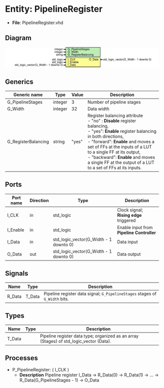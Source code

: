 
# Entity: PipelineRegister 
- **File**: PipelineRegister.vhd

## Diagram
![Diagram](PipelineRegister.svg "Diagram")
## Generics

| Generic name        | Type    | Value | Description                                                                                                                                                                                                                                                                                                                                                      |
| ------------------- | ------- | ----- | ---------------------------------------------------------------------------------------------------------------------------------------------------------------------------------------------------------------------------------------------------------------------------------------------------------------------------------------------------------------- |
| G_PipelineStages    | integer | 3     | Number of pipeline stages                                                                                                                                                                                                                                                                                                                                        |
| G_Width             | integer | 32    | Data width                                                                                                                                                                                                                                                                                                                                                       |
| G_RegisterBalancing | string  | "yes" | Register balancing attribute<br>  - "no" : **Disable** register balancing, <br>  - "yes": **Enable** register balancing in both directions, <br>  - "forward": **Enable** and moves a set of FFs at the inputs of a LUT to a single FF at its output, <br>  - "backward": **Enable** and moves a single FF at the output of a LUT to a set of FFs at its inputs. |

## Ports

| Port name | Direction | Type                                   | Description                               |
| --------- | --------- | -------------------------------------- | ----------------------------------------- |
| I_CLK     | in        | std_logic                              | Clock signal; **Rising edge** triggered   |
| I_Enable  | in        | std_logic                              | Enable input from **Pipeline Controller** |
| I_Data    | in        | std_logic_vector(G_Width - 1 downto 0) | Data input                                |
| O_Data    | out       | std_logic_vector(G_Width - 1 downto 0) | Data output                               |

## Signals

| Name   | Type   | Description                                                                 |
| ------ | ------ | --------------------------------------------------------------------------- |
| R_Data | T_Data | Pipeline register data signal; `G_PipelineStages` stages of `G_Width` bits. |

## Types

| Name   | Type | Description                                                                             |
| ------ | ---- | --------------------------------------------------------------------------------------- |
| T_Data |      | Pipeline register data type; organized as an array (Stages) of std_logic_vector (Data). |

## Processes
- P_PipelineRegister: ( I_CLK )
  - **Description**
  Pipeline register I_Data -> R_Data(0) -> R_Data(1) -> ... -> R_Data(G_PipelineStages - 1) -> O_Data
